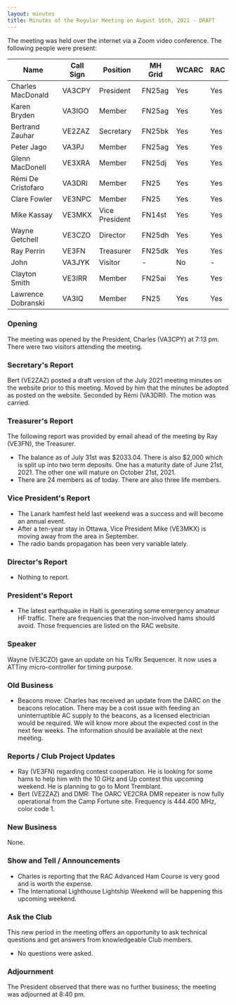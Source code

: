 ```yaml
---
layout: minutes
title: Minutes of the Regular Meeting on August 16th, 2021 - DRAFT
---
```

The meeting was held over the internet via a Zoom video conference.
The following people were present:

| Name                   | Call Sign  | Position         | MH Grid | WCARC | RAC |
|------------------------|------------|------------------|---------|-------|-----|
| Charles MacDonald      | VA3CPY     | President        | FN25ag  | Yes   | Yes |
| Karen Bryden           | VA3IGO     | Member           | FN25ag  | Yes   | Yes |
| Bertrand Zauhar        | VE2ZAZ     | Secretary        | FN25bk  | Yes   | Yes |
| Peter Jago             | VA3PJ      | Member           | FN25ag  | Yes   | Yes |
| Glenn MacDonell        | VE3XRA     | Member           | FN25dj  | Yes   | Yes |
| Rémi De Cristofaro     | VA3DRI     | Member           | FN25    | Yes   | Yes |    
| Clare Fowler           | VE3NPC     | Member           | FN25    | Yes   | Yes |
| Mike Kassay            | VE3MKX     | Vice President   | FN14st  | Yes   | Yes |
| Wayne Getchell         | VE3CZO     | Director         | FN25dh  | Yes   | Yes |
| Ray Perrin             | VE3FN      | Treasurer        | FN25dk  | Yes   | Yes |
| John                   | VA3JYK     | Visitor          |   -     | No    |  -  |          
| Clayton Smith          | VE3IRR     | Member           | FN25ai  | Yes   | Yes |
| Lawrence Dobranski     | VA3IQ      | Member           | FN25    | Yes   | Yes |

### Opening
The meeting was opened by the President, Charles (VA3CPY) at 7:13 pm.
There were two visitors attending the meeting.

### Secretary's Report
Bert (VE2ZAZ) posted a draft version of the July 2021 meeting minutes on the website prior to this meeting. Moved by him that the minutes be adopted as posted on the website. Seconded by Rémi (VA3DRI). The motion was carried.

### Treasurer's Report
The following report was provided by email ahead of the meeting by Ray (VE3FN), the Treasurer.
- The balance as of July 31st was $2033.04. There is also $2,000 which is split up into two term deposits. One has a maturity date of June 21st, 2021. The other one will mature on October 21st, 2021.
- There are 24 members as of today. There are also three life members.

### Vice President's Report
- The Lanark hamfest held last weekend was a success and will become an annual event.
- After a ten-year stay in Ottawa, Vice President Mike (VE3MKX) is moving away from the area in September.
- The radio bands propagation has been very variable lately.

### Director's Report
- Nothing to report.

### President's Report
- The latest earthquake in Haiti is generating some emergency amateur HF traffic. There are frequencies that the non-involved hams should avoid. Those frequencies are listed on the RAC website.

### Speaker
Wayne (VE3CZO) gave an update on his Tx/Rx Sequencer. It now uses a ATTiny micro-controller for timing purpose.

### Old Business
- Beacons move: Charles has received an update from the DARC on the beacons relocation. There may be a cost issue with feeding an uninterruptible AC supply to the beacons, as a licensed electrician would be required. We will know more about the expected cost in the next few weeks. The information should be available at the next meeting.

### Reports / Club Project Updates
- Ray (VE3FN) regarding contest cooperation. He is looking for some hams to help him with the 10 GHz and Up contest this upcoming weekend. He is planning to go to Mont Tremblant.
- Bert (VE2ZAZ) and DMR: The OARC VE2CRA DMR repeater is now fully operational from the Camp Fortune site. Frequency is 444.400 MHz, color code 1.

### New Business
None.

### Show and Tell / Announcements
- Charles is reporting that the RAC Advanced Ham Course is very good and is worth the expense.
- The International Lighthouse Lightship Weekend will be happening this upcoming weekend.

### Ask the Club
This new period in the meeting offers an opportunity to ask technical questions and get answers from knowledgeable Club members.
- No questions were asked.

### Adjournment
The President observed that there was no further business; the meeting was adjourned at 8:40 pm.
